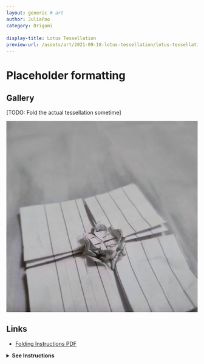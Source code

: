 ```yaml
---
layout: generic # art
author: JuliaPoo
category: Origami

display-title: Lotus Tessellation
preview-url: /assets/art/2021-09-18-lotus-tessellation/lotus-tessellation-preview.jpg
---
```


# Placeholder formatting

## Gallery

[TODO: Fold the actual tessellation sometime]
<center>
<img src="/assets/art/2021-09-18-lotus-tessellation/lotus-tessellation-preview.jpg" alt="Lotus tessellation prototype">
</center>


## Links

* [Folding Instructions PDF](https://juliapoo.github.io/assets/art/2021-09-18-lotus-tessellation/final.pdf)

<details>
<summary><strong>See Instructions</strong></summary>

<center>
<!--<iframe style="filter: invert(1) hue-rotate(100deg)" src="/assets/art/2021-09-18-lotus-tessellation/final.pdf#view=fit" width="100%" height="1960"></iframe>-->

<script>
// Bypass a bug from google returning 204
function reloadIFrame() {
var iframe = document.getElementById("pdf-viewer");
  console.log(iframe.contentDocument.URL); //work control
  if (!iframe.contentDocument) return;
  if(iframe.contentDocument.URL == "about:blank"){
    iframe.src =  iframe.src;
  }
}
var timerId = setInterval("reloadIFrame();", 2000);

document.addEventListener("DOMContentLoaded", (e) => {
    console.log("dom loaded")
    document.getElementById("pdf-viewer").addEventListener("load", (e) => {
        clearInterval(timerId);
        console.log("pdf Loaded"); //work control
    });
});
</script>

<iframe id="pdf-viewer" src="https://docs.google.com/viewer?url=https://juliapoo.github.io/assets/art/2021-09-18-lotus-tessellation/final.pdf&embedded=true" height="800" style="width:100%;height:800;filter:sepia(0.3)" frameborder="0" scrolling="no"></iframe>
</center>

</details>
